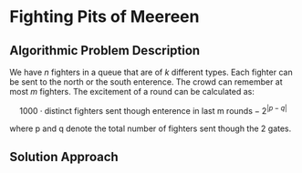 # Fighting Pits of Meereen

## Algorithmic Problem Description

We have $n$ fighters in a queue that are of $k$ different types. Each fighter can be sent to the north or the south enterence. The crowd can remember at most $m$ fighters. The excitement of a round can be calculated as:

$$
1000 \cdot \text{distinct fighters sent though enterence in last m rounds} - 2^{|p-q|} 
$$

where p and q denote the total number of fighters sent though the 2 gates.

## Solution Approach


